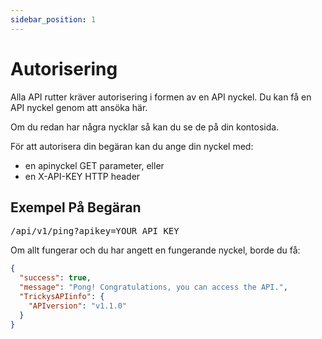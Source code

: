 ```yaml
---
sidebar_position: 1
---
```


# Autorisering

Alla API rutter kräver autorisering i formen av en API nyckel. Du kan få en API nyckel genom att ansöka här.

Om du redan har några nycklar så kan du se de på din kontosida.

För att autorisera din begäran kan du ange din nyckel med:


- en <span class="code-text">apinyckel</span> GET parameter, eller
- en <span class="code-text">X-API-KEY</span> HTTP header

## Exempel På Begäran

<pre>
/api/v1/ping?apikey=<span class="code-text">YOUR_API_KEY</span>
</pre>

Om allt fungerar och du har angett en fungerande nyckel, borde du få:

```json
{
  "success": true,
  "message": "Pong! Congratulations, you can access the API.",
  "TrickysAPIinfo": {
    "APIversion": "v1.1.0"
  }
}
```